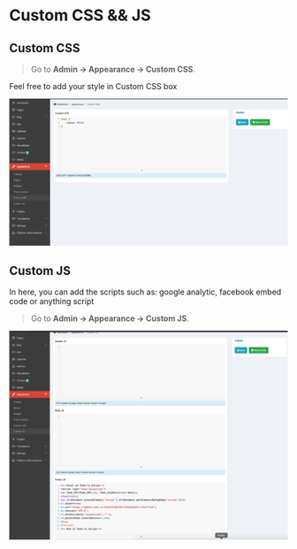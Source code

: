 # Custom CSS && JS

## Custom CSS

> Go to __Admin -> Appearance -> Custom CSS__.

Feel free to add your style in Custom CSS box

![CustomCss](_images/userguide/custom-css.png)

## Custom JS
In here, you can add the scripts such as: google analytic, facebook embed code or anything script
> Go to __Admin -> Appearance -> Custom JS__.

![CustomJS](_images/userguide/custom-js.png)